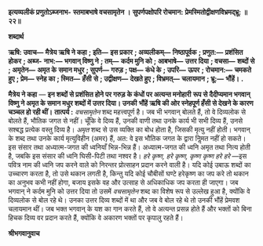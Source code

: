 **इत्यव्यलीकं प्रणुतोऽब्जनाभ-** **स्तमाबभाषे वचसामृतेन ।** **सुपर्णपक्षोपरि रोचमान:** **प्रेमस्मितोद्वीक्षणविभ्रमद्भ्रू: ॥ २२॥** 

**शब्दार्थ** 

**ऋषि: उवाच—** **मैत्रेय ऋषि ने कहा** **; इति—** **इस प्रकार** **; अव्यलीकम्—** **निष्ठापूर्वक** **; प्रणुत:—** **प्रशंसित होकर** **; अब्ज-** **नाभ:—** **भगवान् विष्णु ने** **; तम्—** **कर्दम मुनि को** **; आबभाषे—** **उत्तर दिया** **; वचसा—** **शब्दों से** **; अमृतेन—** **अमृत के** **समान मधुर** **; सुपर्ण—** **गरुड़** **; पक्ष—** **कंधे के** **; उपरि—** **ऊपर** **; रोचमान:—** **चमकते हुए** **; प्रेम—** **स्नेह का** **; स्मित—** **हँसी** **से** **; उद्वीक्षण—** **देखते हुए** **; विभ्रमत्—** **चलायमान** **; भ्रू:—** **भौंहें।** **.** 

**मैत्रेय ने कहा** — **इन शब्दों से प्रशंसित होने पर गरुड़ के कंधों पर अत्यन्त मनोहारी** **रूप से दैदीप्यमान भगवान् विष्णु ने अमृत के समान मधुर शब्दों में उत्तर दिया। उनकी** **भौंहें ऋषि की ओर स्नेहपूर्ण हँसी से देखने के कारण चञ्चल हो रही थीं।** **तात्पर्य :** *वचसामृतेन* शब्द महत्त्वपूर्ण है। जब भी भगवान् बोलते हैं, तो वे दिव्यलोक से बोलते हैं, भौतिक जगत से नहीं। चूँकि वे दिव्य हैं, उनकी वाणी तथा उनके कार्य भी सभी दिव्य हैं, उनसे सश्बद्ध प्रत्येक वस्तु दिव्य है। *अमृत* शब्द से उस व्यक्ति का बोध होता है, जिसकी मृत्यु नहीं होती। भगवान् के शब्द तथा उनके कार्य मृत्युविहीन (अमर) हैं, अत: वे इस भौतिक जगत के द्वारा निॢमत नहीं हो सकते। इस संसार तथा अध्यात्म-जगत की ध्वनियाँ भिन्न-भिन्न हैं। अध्यात्म-जगत की ध्वनि अमृत तथा नित्य होती है, जबकि इस संसार की ध्वनि घिसी-पिटी तथा नश्वर है। *हरे कृष्ण, हरे कृष्ण, कृष्ण कृष्ण हरे हरे* —इस पवित्र नाम की ध्वनि जप करने वाले को निरन्तर प्रोत्साहन प्रदान करने वाली है। यदि कोई उबाऊ शब्दों का उच्चारण करता है, तो उसे थकान लगती है, किन्तु यदि कोई चौबीसों घण्टे हरेकृष्ण का जप करे तो थकान का अनुभव कभी नहीं होगा, बजाय इसके वह और उत्साह से अधिकाधिक जप करता ही जाएगा। जब भगवान् ने कर्दम मुनि को उत्तर दिया तो उसमें *वचसामृतेन* शब्द का विशेष रूप से उल्लेख हुआ है, क्योंकि वे दिव्यलोक से बोल रहे थे। उनका उत्तर दिव्य शब्दों में था और जब वे बोल रहे थे तो उनकी भौंहें प्रेमवश चलायमान थीं। जब भक्त भगवान् के यश का गान करते हैं, तो वे अत्यन्त प्रसन्न होते हैं और भक्तों को बिना हिचक दिव्य वर प्रदान करते हैं, क्योंकि वे अकारण भक्तों पर कृपालु रहते हैं।  

**श्रीभगवानुवाच** 